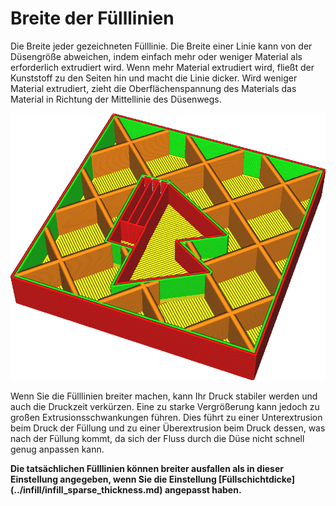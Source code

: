 Breite der Fülllinien
====
Die Breite jeder gezeichneten Fülllinie. Die Breite einer Linie kann von der Düsengröße abweichen, indem einfach mehr oder weniger Material als erforderlich extrudiert wird. Wenn mehr Material extrudiert wird, fließt der Kunststoff zu den Seiten hin und macht die Linie dicker. Wird weniger Material extrudiert, zieht die Oberflächenspannung des Materials das Material in Richtung der Mittellinie des Düsenwegs.

<!--screenshot {
"image_path": "infill_line_width.png",
"models": [{"script": "material_calibration.scad"}],
"camera_position": [35, 92, 122],
"settings": {"infill_line_width": 1},
"layer": 111,
"colours": 64
}-->
![Die Fülllinien sind deutlich breiter als der Rest](../images/infill_line_width.png)

Wenn Sie die Fülllinien breiter machen, kann Ihr Druck stabiler werden und auch die Druckzeit verkürzen. Eine zu starke Vergrößerung kann jedoch zu großen Extrusionsschwankungen führen. Dies führt zu einer Unterextrusion beim Druck der Füllung und zu einer Überextrusion beim Druck dessen, was nach der Füllung kommt, da sich der Fluss durch die Düse nicht schnell genug anpassen kann.

**Die tatsächlichen Fülllinien können breiter ausfallen als in dieser Einstellung angegeben, wenn Sie die Einstellung [Füllschichtdicke] (../infill/infill_sparse_thickness.md) angepasst haben.**